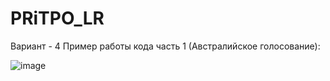 # PRiTPO_LR
Вариант - 4 
Пример работы кода часть 1 (Австралийское голосование):

![image](https://github.com/user-attachments/assets/a1ec91d2-576e-452a-8ae8-ef62ef28c3ac)

